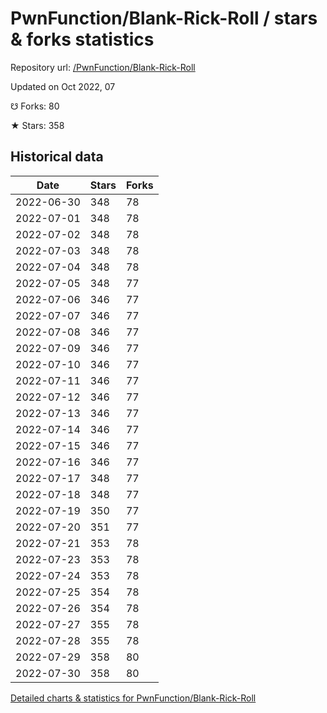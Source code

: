 # PwnFunction/Blank-Rick-Roll / stars & forks statistics

Repository url: [/PwnFunction/Blank-Rick-Roll](https://github.com/PwnFunction/Blank-Rick-Roll)

Updated on Oct 2022, 07

☋ Forks: 80

★ Stars: 358

## Historical data
| Date | Stars | Forks |
|------|-------|-------|
| 2022-06-30 | 348 | 78 | 
| 2022-07-01 | 348 | 78 | 
| 2022-07-02 | 348 | 78 | 
| 2022-07-03 | 348 | 78 | 
| 2022-07-04 | 348 | 78 | 
| 2022-07-05 | 348 | 77 | 
| 2022-07-06 | 346 | 77 | 
| 2022-07-07 | 346 | 77 | 
| 2022-07-08 | 346 | 77 | 
| 2022-07-09 | 346 | 77 | 
| 2022-07-10 | 346 | 77 | 
| 2022-07-11 | 346 | 77 | 
| 2022-07-12 | 346 | 77 | 
| 2022-07-13 | 346 | 77 | 
| 2022-07-14 | 346 | 77 | 
| 2022-07-15 | 346 | 77 | 
| 2022-07-16 | 346 | 77 | 
| 2022-07-17 | 348 | 77 | 
| 2022-07-18 | 348 | 77 | 
| 2022-07-19 | 350 | 77 | 
| 2022-07-20 | 351 | 77 | 
| 2022-07-21 | 353 | 78 | 
| 2022-07-23 | 353 | 78 | 
| 2022-07-24 | 353 | 78 | 
| 2022-07-25 | 354 | 78 | 
| 2022-07-26 | 354 | 78 | 
| 2022-07-27 | 355 | 78 | 
| 2022-07-28 | 355 | 78 | 
| 2022-07-29 | 358 | 80 | 
| 2022-07-30 | 358 | 80 | 


[Detailed charts & statistics for PwnFunction/Blank-Rick-Roll](https://reviewgithub.com/rep/PwnFunction/Blank-Rick-Roll)
